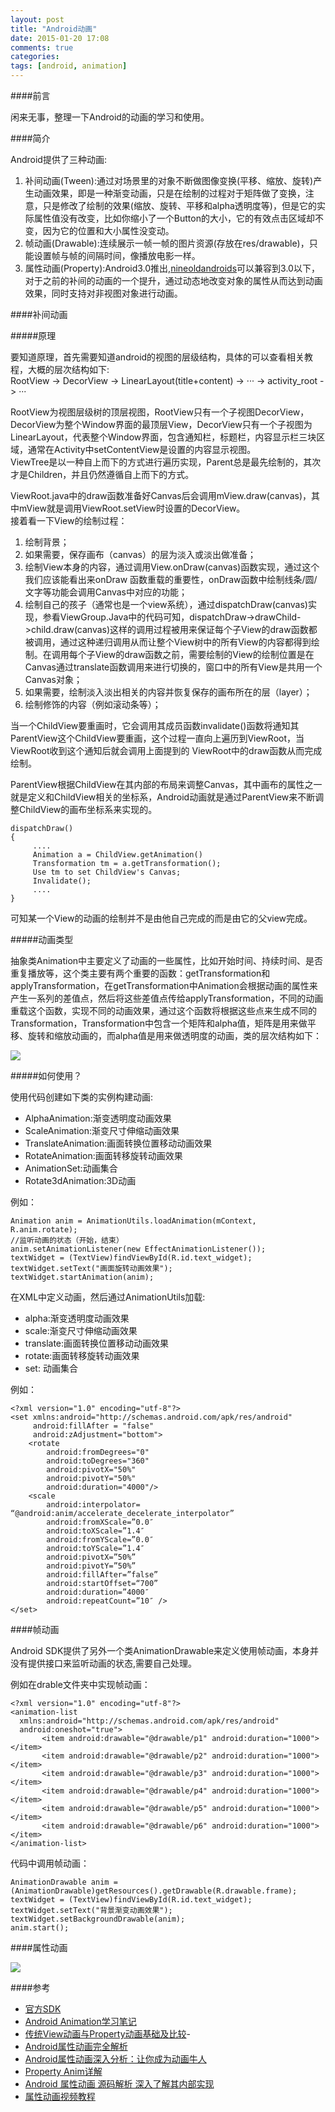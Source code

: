 ```yaml
---
layout: post
title: "Android动画"
date: 2015-01-20 17:08
comments: true
categories: 
tags: [android, animation]
---
```


####前言

闲来无事，整理一下Android的动画的学习和使用。

####简介

Android提供了三种动画:

1. 补间动画(Tween):通过对场景里的对象不断做图像变换(平移、缩放、旋转)产生动画效果，即是一种渐变动画，只是在绘制的过程对于矩阵做了变换，注意，只是修改了绘制的效果(缩放、旋转、平移和alpha透明度等)，但是它的实际属性值没有改变，比如你缩小了一个Button的大小，它的有效点击区域却不变，因为它的位置和大小属性没变动。
2. 帧动画(Drawable):连续展示一帧一帧的图片资源(存放在res/drawable)，只能设置帧与帧的间隔时间，像播放电影一样。
3. 属性动画(Property):Android3.0推出,[nineoldandroids][5]可以兼容到3.0以下，对于之前的补间的动画的一个提升，通过动态地改变对象的属性从而达到动画效果，同时支持对非视图对象进行动画。

####补间动画

#####原理

要知道原理，首先需要知道android的视图的层级结构，具体的可以查看相关教程，大概的层次结构如下:  
RootView -> DecorView -> LinearLayout(title+content) -> ··· -> activity_root -> ···  

RootView为视图层级树的顶层视图，RootView只有一个子视图DecorView，DecorView为整个Window界面的最顶层View，DecorView只有一个子视图为LinearLayout，代表整个Window界面，包含通知栏，标题栏，内容显示栏三块区域，通常在Activity中setContentView是设置的内容显示视图。  
ViewTree是以一种自上而下的方式进行遍历实现，Parent总是最先绘制的，其次才是Children，并且仍然遵循自上而下的方式。  

ViewRoot.java中的draw函数准备好Canvas后会调用mView.draw(canvas)，其中mView就是调用ViewRoot.setView时设置的DecorView。  
接着看一下View的绘制过程：  

1. 绘制背景；
2. 如果需要，保存画布（canvas）的层为淡入或淡出做准备；
3. 绘制View本身的内容，通过调用View.onDraw(canvas)函数实现，通过这个我们应该能看出来onDraw 函数重载的重要性，onDraw函数中绘制线条/圆/文字等功能会调用Canvas中对应的功能；
4. 绘制自己的孩子（通常也是一个view系统），通过dispatchDraw(canvas)实现，参看ViewGroup.Java中的代码可知，dispatchDraw->drawChild->child.draw(canvas)这样的调用过程被用来保证每个子View的draw函数都被调用，通过这种递归调用从而让整个View树中的所有View的内容都得到绘制。在调用每个子View的draw函数之前，需要绘制的View的绘制位置是在Canvas通过translate函数调用来进行切换的，窗口中的所有View是共用一个Canvas对象；
5. 如果需要，绘制淡入淡出相关的内容并恢复保存的画布所在的层（layer）；
6. 绘制修饰的内容（例如滚动条等）；

当一个ChildView要重画时，它会调用其成员函数invalidate()函数将通知其ParentView这个ChildView要重画，这个过程一直向上遍历到ViewRoot，当ViewRoot收到这个通知后就会调用上面提到的 ViewRoot中的draw函数从而完成绘制。  

ParentView根据ChildView在其内部的布局来调整Canvas，其中画布的属性之一就是定义和ChildView相关的坐标系，Android动画就是通过ParentView来不断调整ChildView的画布坐标系来实现的。  

    dispatchDraw() 
    { 
         .... 
         Animation a = ChildView.getAnimation() 
         Transformation tm = a.getTransformation(); 
         Use tm to set ChildView's Canvas; 
         Invalidate(); 
         .... 
    } 

可知某一个View的动画的绘制并不是由他自己完成的而是由它的父view完成。

#####动画类型

抽象类Animation中主要定义了动画的一些属性，比如开始时间、持续时间、是否重复播放等，这个类主要有两个重要的函数：getTransformation和applyTransformation，在getTransformation中Animation会根据动画的属性来产生一系列的差值点，然后将这些差值点传给applyTransformation，不同的动画重载这个函数，实现不同的动画效果，通过这个函数将根据这些点来生成不同的Transformation，Transformation中包含一个矩阵和alpha值，矩阵是用来做平移、旋转和缩放动画的，而alpha值是用来做透明度的动画，类的层次结构如下：

![](../images/animation.png)

#####如何使用？

使用代码创建如下类的实例构建动画:

- AlphaAnimation:渐变透明度动画效果
- ScaleAnimation:渐变尺寸伸缩动画效果
- TranslateAnimation:画面转换位置移动动画效果
- RotateAnimation:画面转移旋转动画效果
- AnimationSet:动画集合
- Rotate3dAnimation:3D动画  

例如：
 
    Animation anim = AnimationUtils.loadAnimation(mContext, R.anim.rotate); 
	//监听动画的状态（开始，结束）
	anim.setAnimationListener(new EffectAnimationListener());
	textWidget = (TextView)findViewById(R.id.text_widget);
	textWidget.setText("画面旋转动画效果");
	textWidget.startAnimation(anim);

在XML中定义动画，然后通过AnimationUtils加载:

+ alpha:渐变透明度动画效果
+ scale:渐变尺寸伸缩动画效果
+ translate:画面转换位置移动动画效果
+ rotate:画面转移旋转动画效果
+ set: 动画集合

例如：

	<?xml version="1.0" encoding="utf-8"?>  
	<set xmlns:android="http://schemas.android.com/apk/res/android"  
    	 android:fillAfter = "false"  
    	 android:zAdjustment="bottom">  
    	<rotate  
        	android:fromDegrees="0"  
        	android:toDegrees="360"  
        	android:pivotX="50%"  
        	android:pivotY="50%"  
        	android:duration="4000"/>
        <scale
			android:interpolator= “@android:anim/accelerate_decelerate_interpolator”
			android:fromXScale=”0.0″
			android:toXScale=”1.4″
			android:fromYScale=”0.0″
			android:toYScale=”1.4″
			android:pivotX=”50%”
			android:pivotY=”50%”
			android:fillAfter=”false”
			android:startOffset=“700”
			android:duration=”4000″
			android:repeatCount=”10″ />  
	</set>  

####帧动画

Android SDK提供了另外一个类AnimationDrawable来定义使用帧动画，本身并没有提供接口来监听动画的状态,需要自己处理。

例如在drable文件夹中实现帧动画：

	<?xml version="1.0" encoding="utf-8"?>  
	<animation-list  
	  xmlns:android="http://schemas.android.com/apk/res/android"  
	  android:oneshot="true">  
	       <item android:drawable="@drawable/p1" android:duration="1000"></item>  
	       <item android:drawable="@drawable/p2" android:duration="1000"></item>  
	       <item android:drawable="@drawable/p3" android:duration="1000"></item>  
	       <item android:drawable="@drawable/p4" android:duration="1000"></item>  
	       <item android:drawable="@drawable/p5" android:duration="1000"></item>  
	       <item android:drawable="@drawable/p6" android:duration="1000"></item>  
	</animation-list>  

代码中调用帧动画：

	AnimationDrawable anim = (AnimationDrawable)getResources().getDrawable(R.drawable.frame);
	textWidget = (TextView)findViewById(R.id.text_widget);
	textWidget.setText("背景渐变动画效果");
	textWidget.setBackgroundDrawable(anim);
	anim.start();
	
####属性动画

![](../images/animator.png)



####参考

- [官方SDK][7]
- [Android Animation学习笔记][1]
- [传统View动画与Property动画基础及比较][6]- 
- [Android属性动画完全解析][9]
- [Android属性动画深入分析：让你成为动画牛人][2]
- [Property Anim详解][3]
- [Android 属性动画 源码解析 深入了解其内部实现][4]
- [属性动画视频教程][8]

[1]:http://www.cnblogs.com/feisky/archive/2010/01/11/1644482.html
[2]:http://blog.csdn.net/singwhatiwanna/article/details/17841165
[3]:http://blog.csdn.net/xushuaic/article/details/40424379
[4]:http://blog.csdn.net/lmj623565791/article/details/42056859
[5]:http://nineoldandroids.com
[6]:http://blog.csdn.net/xushuaic/article/details/40322345
[7]:http://developer.android.com/guide/topics/resources/animation-resource.html
[8]:http://www.imooc.com/learn/263
[9]:http://blog.csdn.net/lmj623565791/article/details/38067475



